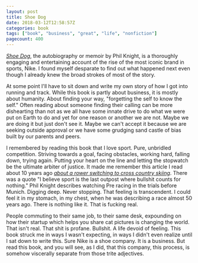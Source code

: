 ```yaml
---
layout: post
title: Shoe Dog
date: 2018-03-12T12:58:57Z
categories: book
tags: ["book", "business", "great", "life", "nonfiction"]
pagecount: 400
---
```


[*Shoe Dog*][book-amaz], the autobiography or memoir by Phil Knight, is a thoroughly engaging and
entertaining account of the rise of the most iconic brand in sports, Nike. I found myself desparate
to find out what happened next even though I already knew the broad strokes of most of the story.

At some point I'll have to sit down and write my own story of how I got into running and track.
While this book is partly about business, it is mostly about humanity. About finding your way,
"forgetting the self to know the self." Often reading about someone finding their calling can be
more dishearting than not as we all have some innate drive to do what we were put on Earth to do and
yet for one reason or another we are not. Maybe we are doing it but just don't see it. Maybe we
can't accept it because we are seeking outside approval or we have some grudging sand castle of bias
built by our parents and peers.

I remembered by reading this book that I love sport. Pure, unbridled competition. Striving towards a
goal, facing obstacles, working hard, falling down, trying again. Putting your heart on the line and
letting the stopwatch be the ultimate arbiter of justice. It made me remember this article I read
about 10 years ago [*about a rower switching to cross country skiing*](https://www.independent.ie/sport/other-sports/no-space-for-surrender-26586642.html). 
There was a quote "I believe sport is the last outpost where bullshit counts for nothing." Phil
Knight describes watching Pre racing in the trials before Munich. Digging deep. Never stopping. That
feeling is transcendent. I could feel it in my stomach, in my chest, when he was describing a race
almost 50 years ago. There is nothing like it. That is fucking real.

People commuting to their same job, to their same desk, expounding on how their startup which helps you
share cat pictures is changing the world. That isn't real. That shit is profane. Bullshit. A life
devoid of feeling. This book struck me in ways I wasn't expecting, in ways I didn't even realize
until I sat down to write this. Sure Nike is a shoe company. It is a business. But read this book,
and you will see, as I did, that this company, this process, is somehow viscerally separate from those trite
adjectives.

[book-amaz]:      http://amzn.to/2FDeHTv

